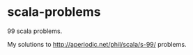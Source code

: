 scala-problems
==============

99 scala problems.

My solutions to http://aperiodic.net/phil/scala/s-99/ problems.
